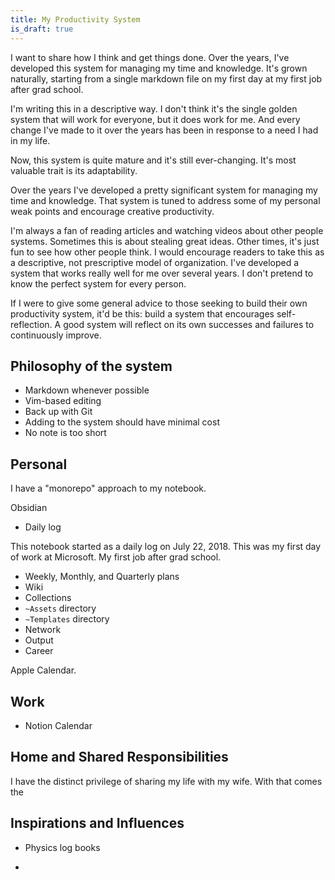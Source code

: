 ```yaml
---
title: My Productivity System
is_draft: true
---
```


I want to share how I think and get things done. Over the years, I've developed this system
for managing my time and knowledge. It's grown naturally, starting from a single markdown file
on my first day at my first job after grad school.

I'm writing this in a descriptive way. I don't think it's the single golden system that will work
for everyone, but it does work for me. And every change I've made to it over the years has been
in response to a need I had in my life.

Now, this system is quite mature and it's still ever-changing. It's most valuable trait is its
adaptability.

Over the years I've developed a pretty significant system for managing my time and knowledge.
That system is tuned to address some of my personal weak points and encourage creative productivity.

I'm always a fan of reading articles and watching videos about other people systems.
Sometimes this is about stealing great ideas. Other times, it's just fun to see how other people think.
I would encourage readers to take this as a descriptive, not prescriptive model of organization.
I've developed a system that works really well for me over several years.
I don't pretend to know the perfect system for every person.

If I were to give some general advice to those seeking to build their own productivity system,
it'd be this: build a system that encourages self-reflection. A good system will reflect on its
own successes and failures to continuously improve.

## Philosophy of the system

- Markdown whenever possible
- Vim-based editing
- Back up with Git
- Adding to the system should have minimal cost
- No note is too short

## Personal

I have a "monorepo" approach to my notebook.

Obsidian

- Daily log

This notebook started as a daily log on July 22, 2018. This was my first day of work at Microsoft.
My first job after grad school.


- Weekly, Monthly, and Quarterly plans
- Wiki
- Collections
- `~Assets` directory
- `~Templates` directory
- Network
- Output
- Career

Apple Calendar.

## Work

- Notion Calendar

## Home and Shared Responsibilities

I have the distinct privilege of sharing my life with my wife.
With that comes the

## Inspirations and Influences

- Physics log books

-
